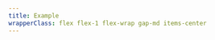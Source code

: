 ```yaml
---
title: Example
wrapperClass: flex flex-1 flex-wrap gap-md items-center 
---
```


<script>
    export default {
        data() {
            return {
                transition: 'fade-block',
                size: 'standard',
                open: false,
                openAttribute: false,
            }
        },
        computed: {
            transitionName: function() {
                return `vv-dialog--${this.transition}`
            }
        },
        methods: {
            toggleOpen() {
                this.open = !this.open;
            },
            toggleOpenAttribute() {
                this.openAttribute = !this.openAttribute;
            },
        }
    }
</script>

<template>
    <fieldset class="vv-radio-group">
        <legend>Transition</legend>
        <div class="vv-radio-group__wrapper">
            <label class="vv-radio" for="fade-block">
                <input 
                    v-model="transition"
                    id="fade-block" 
                    type="radio" 
                    name="transition" 
                    value="fade-block" />
                fade-block
            </label>
            <label class="vv-radio" for="fade-inline">
                <input 
                    v-model="transition"
                    id="fade-inline" 
                    type="radio" 
                    name="transition" 
                    value="fade-inline" 
                        />
                fade-inline
            </label>
            <label class="vv-radio" for="scale">
                <input 
                    v-model="transition"
                    id="scale" 
                    type="radio" 
                    name="transition" 
                    value="scale" />
                scale
            </label>
        </div>
    </fieldset>
    <fieldset class="vv-radio-group">
        <legend>Size</legend>
        <div class="vv-radio-group__wrapper">
            <label class="vv-radio" for="standard">
                <input 
                    v-model="size"
                    id="standard" 
                    type="radio" 
                    name="size" 
                    value="standard" />
                standard
            </label>
            <label class="vv-radio" for="small">
                <input 
                    v-model="size"
                    id="small" 
                    type="radio" 
                    name="size" 
                    value="small" 
                        />
                small
            </label>
            <label class="vv-radio" for="fullscreen">
                <input 
                    v-model="size"
                    id="fullscreen" 
                    type="radio" 
                    name="size" 
                    value="fullscreen" />
                fullscreen
            </label>
        </div>
    </fieldset>
    <button type="button" class="vv-button mr-auto" @click.stop="toggleOpen">
        Open Dialog
    </button>
    <Transition :name="transitionName" @after-leave="toggleOpenAttribute" @before-enter="toggleOpenAttribute">
        <dialog v-show="open" id="dialog" ref="dialog" class="vv-dialog" :class="`vv-dialog--${size}`" :open="openAttribute">
            <article class="vv-dialog__wrapper">
                <header class="vv-dialog__header">
                    Dialog title 
                    <button class="vv-dialog__close" type="buttom" aria-label="Close" @click.stop="toggleOpen"></button>
                </header>
                <div class="vv-dialog__content">
                    <p>
                        Nunc nec ligula a tortor sollicitudin dictum in vel enim.
                        Quisque facilisis turpis vel eros dictum aliquam et nec
                        turpis. Sed eleifend a dui nec ullamcorper. Praesent
                        vehicula lacus ac justo accumsan ullamcorper.
                    </p>
                </div>
                <footer class="vv-dialog__footer">
                    <div class="vv-button-group" role="group">
                        <button type="button" class="vv-button vv-button--secondary" @click.stop="toggleOpen">
                            Cancel
                        </button>
                        <button type="button" class="vv-button" @click.stop="toggleOpen">
                            Confirm
                        </button>
                    </div>
                </footer>
            </article>
        </dialog>
    </Transition>
</template>